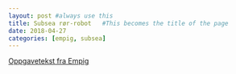 ```yaml
---
layout: post #always use this
title: Subsea rør-robot   #This becomes the title of the page
date: 2018-04-27
categories: [empig, subsea]
---
```


[Oppgavetekst fra Empig](../assets/EmpigProsjekt.pdf)
